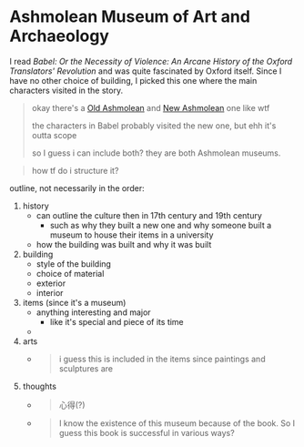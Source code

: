 # Ashmolean Museum of Art and Archaeology

I read *Babel: Or the Necessity of Violence: An Arcane History of the Oxford Translators' Revolution* and was quite fascinated by Oxford itself. Since I have no other choice of building, I picked this one where the main characters visited in the story.

> okay there's a [Old Ashmolean](https://en.wikipedia.org/wiki/History_of_Science_Museum,_Oxford) and [New Ashmolean](https://en.wikipedia.org/wiki/Ashmolean_Museum) one like wtf
>
> the characters in Babel probably visited the new one, but ehh it's outta scope
>
> so I guess i can include both? they are both Ashmolean museums.


> how tf do i structure it?

outline, not necessarily in the order:
1. history
   - can outline the culture then in 17th century and 19th century
     - such as why they built a new one and why someone built a museum to house their items in a university
   - how the building was built and why it was built
2. building
   - style of the building
   - choice of material
   - exterior
   - interior
3. items (since it's a museum)
   - anything interesting and major
     - like it's special and piece of its time
   - 
4. arts
   - > i guess this is included in the items since paintings and sculptures are
5. thoughts
   - > 心得(?)
   - > I know the existence of this museum because of the book. So I guess this book is successful in various ways?